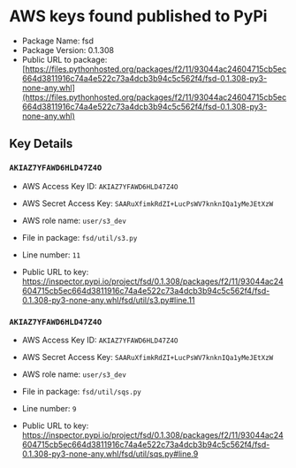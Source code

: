 # AWS keys found published to PyPi

* Package Name: fsd
* Package Version: 0.1.308
* Public URL to package: [https://files.pythonhosted.org/packages/f2/11/93044ac24604715cb5ec664d3811916c74a4e522c73a4dcb3b94c5c562f4/fsd-0.1.308-py3-none-any.whl](https://files.pythonhosted.org/packages/f2/11/93044ac24604715cb5ec664d3811916c74a4e522c73a4dcb3b94c5c562f4/fsd-0.1.308-py3-none-any.whl)

## Key Details

### `AKIAZ7YFAWD6HLD47Z4O`

* AWS Access Key ID: `AKIAZ7YFAWD6HLD47Z4O`
* AWS Secret Access Key: `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` 
* AWS role name: `user/s3_dev`
* File in package: `fsd/util/s3.py`
* Line number: `11`

* Public URL to key: https://inspector.pypi.io/project/fsd/0.1.308/packages/f2/11/93044ac24604715cb5ec664d3811916c74a4e522c73a4dcb3b94c5c562f4/fsd-0.1.308-py3-none-any.whl/fsd/util/s3.py#line.11



### `AKIAZ7YFAWD6HLD47Z4O`

* AWS Access Key ID: `AKIAZ7YFAWD6HLD47Z4O`
* AWS Secret Access Key: `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` 
* AWS role name: `user/s3_dev`
* File in package: `fsd/util/sqs.py`
* Line number: `9`

* Public URL to key: https://inspector.pypi.io/project/fsd/0.1.308/packages/f2/11/93044ac24604715cb5ec664d3811916c74a4e522c73a4dcb3b94c5c562f4/fsd-0.1.308-py3-none-any.whl/fsd/util/sqs.py#line.9


